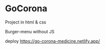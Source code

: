 # GoCorona
Project in html &amp; css

Burger-menu without JS

deploy https://go-corona-medicine.netlify.app/
